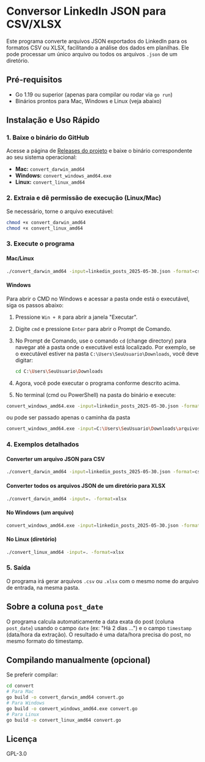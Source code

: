 # Conversor LinkedIn JSON para CSV/XLSX

Este programa converte arquivos JSON exportados do LinkedIn para os formatos CSV ou XLSX, facilitando a análise dos dados em planilhas. Ele pode processar um único arquivo ou todos os arquivos `.json` de um diretório.

## Pré-requisitos
- Go 1.19 ou superior (apenas para compilar ou rodar via `go run`)
- Binários prontos para Mac, Windows e Linux (veja abaixo)

## Instalação e Uso Rápido

### 1. Baixe o binário do GitHub
Acesse a página de [Releases do projeto](https://github.com/HenriqueLuizz/chrome_linkedin/releases) e baixe o binário correspondente ao seu sistema operacional:
- **Mac:** `convert_darwin_amd64`
- **Windows:** `convert_windows_amd64.exe`
- **Linux:** `convert_linux_amd64`

### 2. Extraia e dê permissão de execução (Linux/Mac)
Se necessário, torne o arquivo executável:
```sh
chmod +x convert_darwin_amd64
chmod +x convert_linux_amd64
```

### 3. Execute o programa
#### **Mac/Linux**
```sh
./convert_darwin_amd64 -input=linkedin_posts_2025-05-30.json -format=csv
```

#### **Windows**
Para abrir o CMD no Windows e acessar a pasta onde está o executável, siga os passos abaixo:

1. Pressione `Win + R` para abrir a janela "Executar".
2. Digite `cmd` e pressione `Enter` para abrir o Prompt de Comando.
3. No Prompt de Comando, use o comando `cd` (change directory) para navegar até a pasta onde o executável está localizado. Por exemplo, se o executável estiver na pasta `C:\Users\SeuUsuario\Downloads`, você deve digitar:
   ```sh
   cd C:\Users\SeuUsuario\Downloads
   ```
4. Agora, você pode executar o programa conforme descrito acima.

5. No terminal (cmd ou PowerShell) na pasta do binário e execute:
```sh
convert_windows_amd64.exe -input=linkedin_posts_2025-05-30.json -format=xlsx
```
ou pode ser passado apenas o caminha da pasta
```sh
convert_windows_amd64.exe -input=C:\Users\SeuUsuario\Downloads\arquivos_json\ -format=xlsx
```

### 4. Exemplos detalhados
#### Converter um arquivo JSON para CSV
```sh
./convert_darwin_amd64 -input=linkedin_posts_2025-05-30.json -format=csv
```

#### Converter todos os arquivos JSON de um diretório para XLSX
```sh
./convert_darwin_amd64 -input=. -format=xlsx
```

#### No Windows (um arquivo)
```sh
convert_windows_amd64.exe -input=linkedin_posts_2025-05-30.json -format=csv
```

#### No Linux (diretório)
```sh
./convert_linux_amd64 -input=. -format=xlsx
```

### 5. Saída
O programa irá gerar arquivos `.csv` ou `.xlsx` com o mesmo nome do arquivo de entrada, na mesma pasta.

## Sobre a coluna `post_date`
O programa calcula automaticamente a data exata do post (coluna `post_date`) usando o campo `date` (ex: "Há 2 dias ...") e o campo `timestamp` (data/hora da extração). O resultado é uma data/hora precisa do post, no mesmo formato do timestamp.

## Compilando manualmente (opcional)
Se preferir compilar:
```sh
cd convert
# Para Mac
go build -o convert_darwin_amd64 convert.go
# Para Windows
go build -o convert_windows_amd64.exe convert.go
# Para Linux
go build -o convert_linux_amd64 convert.go
```

## Licença
GPL-3.0 